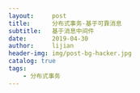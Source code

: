 ```yaml
---
layout:     post
title:      分布式事务-基于可靠消息
subtitle:   基于消息中间件
date:       2019-04-30
author:     lijian
header-img: img/post-bg-hacker.jpg
catalog: true
tags:
    - 分布式事务
---
```


